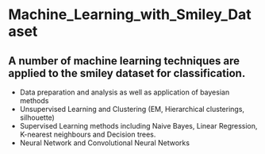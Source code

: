 # Machine_Learning_with_Smiley_Dataset

## A number of machine learning techniques are applied to the smiley dataset for classification.
* Data preparation and analysis as well as application of bayesian methods
* Unsupervised Learning and Clustering (EM, Hierarchical clusterings, silhouette)
* Supervised Learning methods including Naive Bayes, Linear Regression,  K-nearest neighbours and Decision trees.
* Neural Network and Convolutional Neural Networks

 